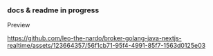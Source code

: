 ### docs & readme in progress
Preview

https://github.com/leo-the-nardo/broker-golang-java-nextjs-realtime/assets/123664357/56f1cb71-95f4-4991-85f7-1563d0125e03

